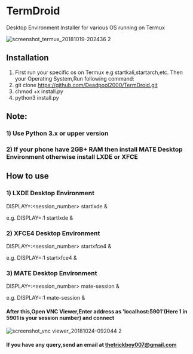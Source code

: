 # TermDroid
Desktop Environment Installer for various OS running on Termux

![screenshot_termux_20181019-202436 2](https://user-images.githubusercontent.com/32305505/47226191-8527a080-d3dd-11e8-9ddc-68182f546140.png)


## Installation
1) First run your specific os on Termux e.g startkali,startarch,etc.
Then your Operating System,Run following command:
2) git clone https://github.com/Deadpool2000/TermDroid.git
3) chmod +x install.py
4) python3 install.py

## Note: 

### 1) Use Python 3.x or upper version

### 2) If your phone have 2GB+ RAM then install MATE Desktop Environment otherwise install LXDE or XFCE

## How to use

### 1) LXDE Desktop Environment 
DISPLAY=:<session_number> startlxde &

e.g. DISPLAY=:1 startlxde &

### 2) XFCE4 Desktop Environment 
DISPLAY=:<session_number> startxfce4 &

e.g. DISPLAY=:1 startxfce4 &

### 3) MATE Desktop Environment 
DISPLAY=:<session_number> mate-session &

e.g. DISPLAY=:1 mate-session &

#### After this,Open VNC Viewer,Enter address as 'localhost:5901'(Here 1 in 5901 is your session number) and connect 

![screenshot_vnc viewer_20181024-092044 2](https://user-images.githubusercontent.com/32305505/47405269-6ecb6d00-d76e-11e8-8a5e-1ac3d54bbfef.png)



#### If you have any query,send an email at thetrickboy007@gmail.com
